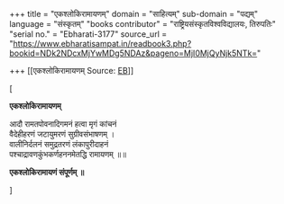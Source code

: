 +++
title = "एकश्लोकिरामायणम्"
domain = "साहित्यम्"
sub-domain = "पद्यम्"
language = "संस्कृतम्"
"books contributor" = "राष्ट्रियसंस्कृतविश्वविद्यालयः, तिरुपतिः"
"serial no." = "Ebharati-3177"
source_url = "https://www.ebharatisampat.in/readbook3.php?bookid=NDk2NDcxMjYwMDg5NDAz&pageno=MjI0MjQyNjk5NTk="

+++
[[एकश्लोकिरामायणम्	Source: [EB](https://www.ebharatisampat.in/readbook3.php?bookid=NDk2NDcxMjYwMDg5NDAz&pageno=MjI0MjQyNjk5NTk=)]]

\[



**एकश्लोकिरामायणम्**

आदौ रामतपोवनादिगमनं हत्वा मृगं कांचनं  
वैदेहीहरणं जटायुमरणं सुग्रीवसंभाषणम् ।  
वालीनिर्दलनं समुद्रतरणं लंकापुरीदाहनं  
पश्चाद्रावणकुंभकर्णहननमेतद्धि रामायणम् ॥॥

**एकश्लोकिरामायणं संपूर्णम् ॥**


\]
